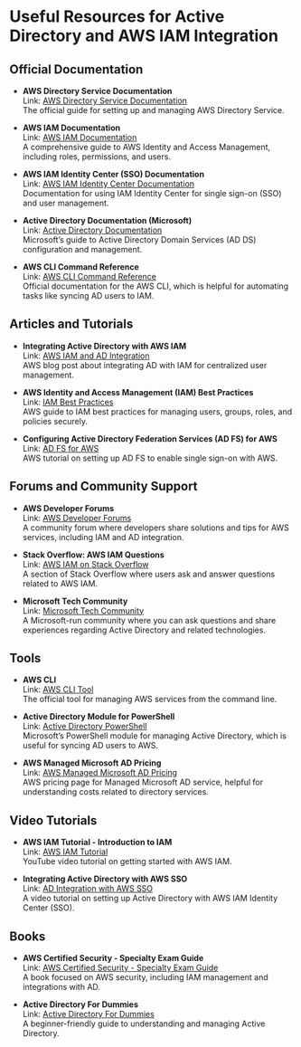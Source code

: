 # Useful Resources for Active Directory and AWS IAM Integration

## Official Documentation

- **AWS Directory Service Documentation**  
  Link: [AWS Directory Service Documentation](https://docs.aws.amazon.com/directoryservice/latest/admin-guide/Welcome.html)  
  The official guide for setting up and managing AWS Directory Service.

- **AWS IAM Documentation**  
  Link: [AWS IAM Documentation](https://docs.aws.amazon.com/IAM/latest/UserGuide/introduction.html)  
  A comprehensive guide to AWS Identity and Access Management, including roles, permissions, and users.

- **AWS IAM Identity Center (SSO) Documentation**  
  Link: [AWS IAM Identity Center Documentation](https://docs.aws.amazon.com/singlesignon/latest/userguide/what-is.html)  
  Documentation for using IAM Identity Center for single sign-on (SSO) and user management.

- **Active Directory Documentation (Microsoft)**  
  Link: [Active Directory Documentation](https://docs.microsoft.com/en-us/windows-server/identity/ad-ds/)  
  Microsoft’s guide to Active Directory Domain Services (AD DS) configuration and management.

- **AWS CLI Command Reference**  
  Link: [AWS CLI Command Reference](https://docs.aws.amazon.com/cli/latest/index.html)  
  Official documentation for the AWS CLI, which is helpful for automating tasks like syncing AD users to IAM.

## Articles and Tutorials

- **Integrating Active Directory with AWS IAM**  
  Link: [AWS IAM and AD Integration](https://aws.amazon.com/blogs/security/integrating-active-directory-with-aws-identity-and-access-management-iam/)  
  AWS blog post about integrating AD with IAM for centralized user management.

- **AWS Identity and Access Management (IAM) Best Practices**  
  Link: [IAM Best Practices](https://aws.amazon.com/iam/resources/best-practices/)  
  AWS guide to IAM best practices for managing users, groups, roles, and policies securely.

- **Configuring Active Directory Federation Services (AD FS) for AWS**  
  Link: [AD FS for AWS](https://aws.amazon.com/blogs/security/configuring-active-directory-federation-services-ad-fs-for-aws/)  
  AWS tutorial on setting up AD FS to enable single sign-on with AWS.

## Forums and Community Support

- **AWS Developer Forums**  
  Link: [AWS Developer Forums](https://forums.aws.amazon.com/)  
  A community forum where developers share solutions and tips for AWS services, including IAM and AD integration.

- **Stack Overflow: AWS IAM Questions**  
  Link: [AWS IAM on Stack Overflow](https://stackoverflow.com/questions/tagged/aws-iam)  
  A section of Stack Overflow where users ask and answer questions related to AWS IAM.

- **Microsoft Tech Community**  
  Link: [Microsoft Tech Community](https://techcommunity.microsoft.com/)  
  A Microsoft-run community where you can ask questions and share experiences regarding Active Directory and related technologies.

## Tools

- **AWS CLI**  
  Link: [AWS CLI Tool](https://aws.amazon.com/cli/)  
  The official tool for managing AWS services from the command line.

- **Active Directory Module for PowerShell**  
  Link: [Active Directory PowerShell](https://docs.microsoft.com/en-us/powershell/module/addsadministration/?view=windowsserver2022-ps)  
  Microsoft’s PowerShell module for managing Active Directory, which is useful for syncing AD users to AWS.

- **AWS Managed Microsoft AD Pricing**  
  Link: [AWS Managed Microsoft AD Pricing](https://aws.amazon.com/directoryservice/pricing/)  
  AWS pricing page for Managed Microsoft AD service, helpful for understanding costs related to directory services.

## Video Tutorials

- **AWS IAM Tutorial - Introduction to IAM**  
  Link: [AWS IAM Tutorial](https://www.youtube.com/watch?v=1hD27Hbi42o)  
  YouTube video tutorial on getting started with AWS IAM.

- **Integrating Active Directory with AWS SSO**  
  Link: [AD Integration with AWS SSO](https://www.youtube.com/watch?v=GxV1FscZXwI)  
  A video tutorial on setting up Active Directory with AWS IAM Identity Center (SSO).

## Books

- **AWS Certified Security - Specialty Exam Guide**  
  Link: [AWS Certified Security - Specialty Exam Guide](https://www.amazon.com/AWS-Certified-Security-Specialty-Guide/dp/0136524657)  
  A book focused on AWS security, including IAM management and integrations with AD.

- **Active Directory For Dummies**  
  Link: [Active Directory For Dummies](https://www.amazon.com/Active-Directory-Dummies-Kenneth/dp/1119644377)  
  A beginner-friendly guide to understanding and managing Active Directory.


